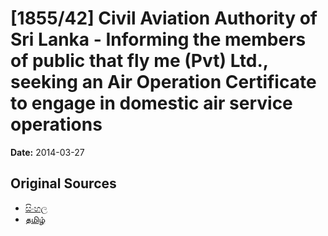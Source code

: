 # [1855/42] Civil Aviation Authority of Sri Lanka - Informing the members of public that fly me (Pvt) Ltd., seeking an Air Operation Certificate to engage in domestic air service operations

**Date:** 2014-03-27

## Original Sources

- [සිංහල](https://documents.gov.lk/view/extra-gazettes/2014/3/1855-42_S.pdf)
- [தமிழ்](https://documents.gov.lk/view/extra-gazettes/2014/3/1855-42_T.pdf)
